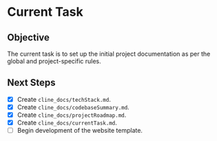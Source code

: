 # Current Task

## Objective

The current task is to set up the initial project documentation as per the global and project-specific rules.

## Next Steps

- [x] Create `cline_docs/techStack.md`.
- [x] Create `cline_docs/codebaseSummary.md`.
- [x] Create `cline_docs/projectRoadmap.md`.
- [x] Create `cline_docs/currentTask.md`.
- [ ] Begin development of the website template.
